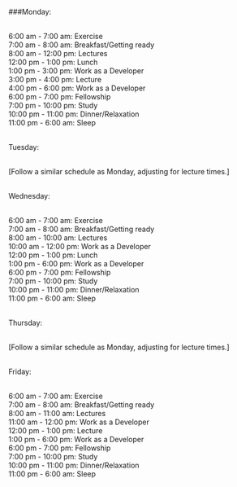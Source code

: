###Monday:<br><br>

6:00 am - 7:00 am: Exercise <br>
7:00 am - 8:00 am: Breakfast/Getting ready<br>
8:00 am - 12:00 pm: Lectures<br>
12:00 pm - 1:00 pm: Lunch<br>
1:00 pm - 3:00 pm: Work as a Developer<br>
3:00 pm - 4:00 pm: Lecture<br>
4:00 pm - 6:00 pm: Work as a Developer<br>
6:00 pm - 7:00 pm: Fellowship<br>
7:00 pm - 10:00 pm: Study<br>
10:00 pm - 11:00 pm: Dinner/Relaxation<br>
11:00 pm - 6:00 am: Sleep<br><br>

Tuesday:<br><br>

[Follow a similar schedule as Monday, adjusting for lecture times.]<br><br>

Wednesday:<br><br>

6:00 am - 7:00 am: Exercise<br>
7:00 am - 8:00 am: Breakfast/Getting ready<br>
8:00 am - 10:00 am: Lectures<br>
10:00 am - 12:00 pm: Work as a Developer<br>
12:00 pm - 1:00 pm: Lunch<br>
1:00 pm - 6:00 pm: Work as a Developer<br>
6:00 pm - 7:00 pm: Fellowship<br>
7:00 pm - 10:00 pm: Study<br>
10:00 pm - 11:00 pm: Dinner/Relaxation<br>
11:00 pm - 6:00 am: Sleep<br><br>

Thursday:<br><br>

[Follow a similar schedule as Monday, adjusting for lecture times.]<br><br>

Friday:<br><br>

6:00 am - 7:00 am: Exercise<br>
7:00 am - 8:00 am: Breakfast/Getting ready<br>
8:00 am - 11:00 am: Lectures<br>
11:00 am - 12:00 pm: Work as a Developer<br>
12:00 pm - 1:00 pm: Lecture<br>
1:00 pm - 6:00 pm: Work as a Developer<br>
6:00 pm - 7:00 pm: Fellowship<br>
7:00 pm - 10:00 pm: Study<br>
10:00 pm - 11:00 pm: Dinner/Relaxation<br>
11:00 pm - 6:00 am: Sleep<br>


